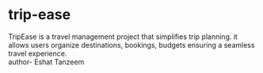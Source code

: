 # trip-ease
TripEase is a travel management project that simplifies trip planning. it allows users organize destinations, bookings, budgets ensuring a seamless travel experience.
<br>
author- Eshat Tanzeem
